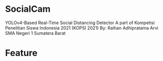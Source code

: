 # SocialCam
YOLOv4-Based Real-Time Social Distancing Detector
A part of Kompetisi Penelitian Siswa Indonesia 2021 (KOPSI 2021)
By: Raihan Adhipratama Arvi
SMA Negeri 1 Sumatera Barat

# Feature
